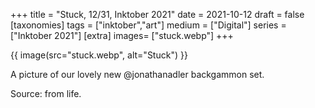 +++
title = "Stuck, 12/31, Inktober 2021"
date = 2021-10-12
draft =  false
[taxonomies]
tags = ["inktober","art"]
medium = ["Digital"]
series = ["Inktober 2021"]
[extra]
images= ["stuck.webp"]
+++

{{ image(src="stuck.webp", alt="Stuck") }}

A picture of our lovely new @jonathanadler backgammon set.

Source: from life.
